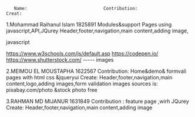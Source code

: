       Name:                             Contribution:                                             Creat:
1.Mohammad Raihanul Islam 1825891          Modules&support Pages using javascript,API,JQurey    Header,footer,navigation,main content,adding image,

javascript

https://www.w3schools.com/js/default.asp
https://codepen.io/
https://www.shutterstock.com/ ----- images 










2.MEIMOU EL MOUSTAPHA   1622567                   Contribution:
                                    Home&demo& formvali pages with html css &jqueryui    Create:
                                                                                        Header,footer,navigation,main content,logo,adding images,form validation 
                                                                                         images sources is:
                                                                                         pixabay.com/photo &stock photo free
 
 
 
 
 
 
 
 
 
 3.RAHMAN MD MIJANUR 1631849                  Contribution :
                                        feature page ,wirh JQurey                          Create:
                                                                                           Header,footer,navigation,main content,adding image
                                                                                                                                                                                     
                                                                      
                                                                       
                              
